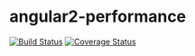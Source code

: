 # angular2-performance
[![Build Status](https://secure.travis-ci.org/mlee277/angular2-performance.png?branch=master)](https://travis-ci.org/mlee277/angular2-performance)
[![Coverage Status](https://coveralls.io/repos/mlee277/angular2-performance/badge.svg?branch=master)](https://coveralls.io/r/mlee277/angular2-performance/?branch=master)
